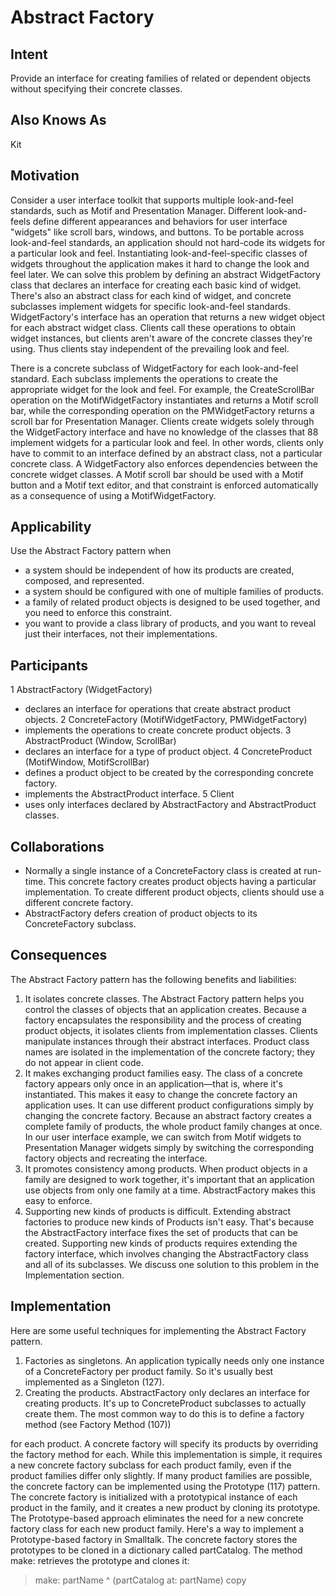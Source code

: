 
# Abstract Factory
## Intent
Provide an interface for creating families of related or dependent objects without
specifying their concrete classes.

## Also Knows As
Kit

## Motivation
Consider a user interface toolkit that supports multiple look-and-feel standards, such as
Motif and Presentation Manager. Different look-and-feels define different appearances
and behaviors for user interface "widgets" like scroll bars, windows, and buttons. To be
portable across look-and-feel standards, an application should not hard-code its widgets
for a particular look and feel. Instantiating look-and-feel-specific classes of widgets
throughout the application makes it hard to change the look and feel later.
We can solve this problem by defining an abstract WidgetFactory class that declares an
interface for creating each basic kind of widget. There's also an abstract class for each
kind of widget, and concrete subclasses implement widgets for specific look-and-feel
standards. WidgetFactory's interface has an operation that returns a new widget object
for each abstract widget class. Clients call these operations to obtain widget instances,
but clients aren't aware of the concrete classes they're using. Thus clients stay
independent of the prevailing look and feel.

There is a concrete subclass of WidgetFactory for each look-and-feel standard. Each
subclass implements the operations to create the appropriate widget for the look and
feel. For example, the CreateScrollBar operation on the MotifWidgetFactory
instantiates and returns a Motif scroll bar, while the corresponding operation on the
PMWidgetFactory returns a scroll bar for Presentation Manager. Clients create widgets
solely through the WidgetFactory interface and have no knowledge of the classes that
88
implement widgets for a particular look and feel. In other words, clients only have to
commit to an interface defined by an abstract class, not a particular concrete class.
A WidgetFactory also enforces dependencies between the concrete widget classes. A
Motif scroll bar should be used with a Motif button and a Motif text editor, and that
constraint is enforced automatically as a consequence of using a MotifWidgetFactory.

## Applicability
Use the Abstract Factory pattern when
- a system should be independent of how its products are created, composed, and
represented.
- a system should be configured with one of multiple families of products.
- a family of related product objects is designed to be used together, and you need
to enforce this constraint.
- you want to provide a class library of products, and you want to reveal just their
interfaces, not their implementations.


## Participants
1 AbstractFactory (WidgetFactory)
- declares an interface for operations that create abstract product objects.
2 ConcreteFactory (MotifWidgetFactory, PMWidgetFactory)
- implements the operations to create concrete product objects.
3 AbstractProduct (Window, ScrollBar)
- declares an interface for a type of product object.
4 ConcreteProduct (MotifWindow, MotifScrollBar)
- defines a product object to be created by the corresponding concrete
factory.
- implements the AbstractProduct interface.
5 Client
- uses only interfaces declared by AbstractFactory and AbstractProduct
classes.

## Collaborations
- Normally a single instance of a ConcreteFactory class is created at run-time.
This concrete factory creates product objects having a particular implementation.
To create different product objects, clients should use a different concrete
factory.
- AbstractFactory defers creation of product objects to its ConcreteFactory
subclass.

## Consequences
The Abstract Factory pattern has the following benefits and liabilities:
1. It isolates concrete classes. The Abstract Factory pattern helps you control the
classes of objects that an application creates. Because a factory encapsulates the
responsibility and the process of creating product objects, it isolates clients from
implementation classes. Clients manipulate instances through their abstract
interfaces. Product class names are isolated in the implementation of the
concrete factory; they do not appear in client code.
2. It makes exchanging product families easy. The class of a concrete factory
appears only once in an application—that is, where it's instantiated. This makes
it easy to change the concrete factory an application uses. It can use different
product configurations simply by changing the concrete factory. Because an
abstract factory creates a complete family of products, the whole product family
changes at once. In our user interface example, we can switch from Motif
widgets to Presentation Manager widgets simply by switching the corresponding
factory objects and recreating the interface.
3. It promotes consistency among products. When product objects in a family are
designed to work together, it's important that an application use objects from
only one family at a time. AbstractFactory makes this easy to enforce.
4. Supporting new kinds of products is difficult. Extending abstract factories to
produce new kinds of Products isn't easy. That's because the AbstractFactory
interface fixes the set of products that can be created. Supporting new kinds of
products requires extending the factory interface, which involves changing the
AbstractFactory class and all of its subclasses. We discuss one solution to this
problem in the Implementation section.

## Implementation

Here are some useful techniques for implementing the Abstract Factory pattern.
1. Factories as singletons. An application typically needs only one instance of a
ConcreteFactory per product family. So it's usually best implemented as a
Singleton (127).
2. Creating the products. AbstractFactory only declares an interface for creating
products. It's up to ConcreteProduct subclasses to actually create them. The most
common way to do this is to define a factory method (see Factory Method (107))

for each product. A concrete factory will specify its products by overriding the
factory method for each. While this implementation is simple, it requires a new
concrete factory subclass for each product family, even if the product families
differ only slightly.
If many product families are possible, the concrete factory can be implemented
using the Prototype (117) pattern. The concrete factory is initialized with a
prototypical instance of each product in the family, and it creates a new product
by cloning its prototype. The Prototype-based approach eliminates the need for a
new concrete factory class for each new product family.
Here's a way to implement a Prototype-based factory in Smalltalk. The concrete
factory stores the prototypes to be cloned in a dictionary called partCatalog.
The method make: retrieves the prototype and clones it:
>make: partName
>  ^ (partCatalog at: partName) copy